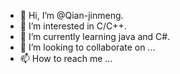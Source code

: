 - 👋 Hi, I’m @Qian-jinmeng.
- 👀 I’m interested in C/C++.
- 🌱 I’m currently learning java and C#.
- 💞️ I’m looking to collaborate on ...
- 📫 How to reach me ...

<!---
Qian-jinmeng/Qian-jinmeng is a ✨ special ✨ repository because its `README.md` (this file) appears on your GitHub profile.
You can click the Preview link to take a look at your changes.
--->
